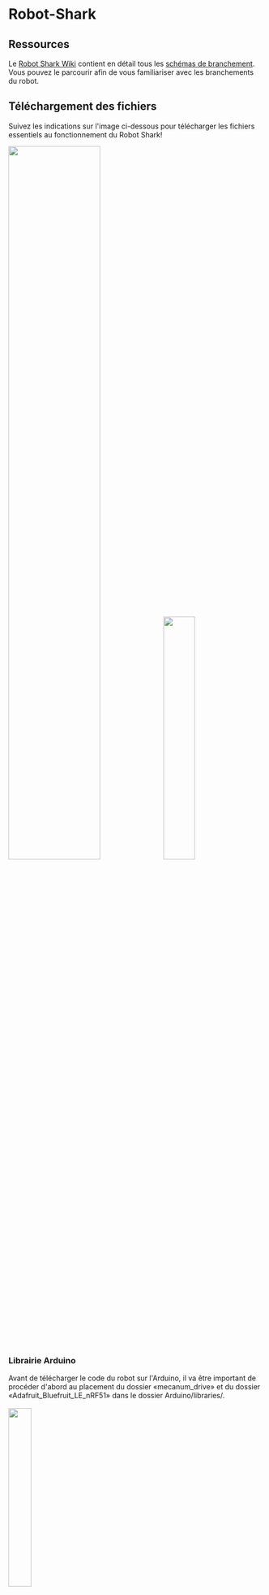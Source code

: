 # Robot-Shark

## Ressources
Le [Robot Shark Wiki](https://github.com/h-SLberu/Robot-Shark/wiki) contient en détail tous les [schémas de branchement](https://github.com/h-SLberu/Robot-Shark/wiki/Schéma-de-branchement). Vous pouvez le parcourir afin de vous familiariser avec les branchements du robot.

## Téléchargement des fichiers
Suivez les indications sur l'image ci-dessous pour télécharger les fichiers essentiels au fonctionnement du Robot Shark!

<img src="https://user-images.githubusercontent.com/114363143/232273771-95017457-6e39-4e71-9732-a36cd64e3566.png" width=60% height=60%/> <img src="https://user-images.githubusercontent.com/114363143/232276316-f9b28f4f-4a84-4996-8ef7-4810d4bc54ee.png" width=35% height=35%/><br></br>


### Librairie Arduino

Avant de télécharger le code du robot sur l'Arduino, il va être important de procéder d'abord au placement du dossier «mecanum_drive» et du dossier «Adafruit_Bluefruit_LE_nRF51» dans le dossier Arduino/libraries/. <br></br>
<img src="https://user-images.githubusercontent.com/114363143/232262833-2eee4c9a-3ac8-4a7c-89bd-d9a580304005.png" width=30% height=30%/>

Une fois toutes les étapes complétées, vous êtes maintenant libres de télécharger le code [Robot_shark.ino](https://github.com/h-SLberu/Robot-Shark/blob/main/Controller/Robot_Shark.ino) sur votre robot.
